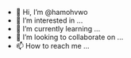 - 👋 Hi, I’m @hamohvwo
- 👀 I’m interested in ...
- 🌱 I’m currently learning ...
- 💞️ I’m looking to collaborate on ...
- 📫 How to reach me ...

<!---
hamohvwo/hamohvwo is a ✨ special ✨ repository because its `README.md` (this file) appears on your GitHub profile.
You can click the Preview link to take a look at your changes.
--->
